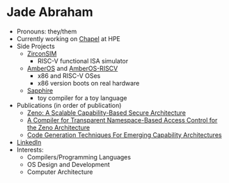 # Jade Abraham 

- Pronouns: they/them
- Currently working on [Chapel](https://chapel-lang.org) at HPE
- Side Projects
  - [ZirconSIM](https://github.com/jabraham17/ZirconSIM)
    - RISC-V functional ISA simulator
  - [AmberOS](https://github.com/jabraham17/AmberOS) and [AmberOS-RISCV](https://github.com/jabraham17/AmberOS-RISCV)
    - x86 and RISC-V OSes
    - x86 version boots on real hardware
  - [Sapphire](https://github.com/jabraham17/Sapphire)
    - toy compiler for a toy language
- Publications (in order of publication)
  - [Zeno: A Scalable Capability-Based Secure Architecture](https://arxiv.org/pdf/2208.09800.pdf)
  - [A Compiler for Transparent Namespace-Based Access Control for the Zeno Architecture](https://ieeexplore.ieee.org/document/9935056)
  - [Code Generation Techniques For Emerging Capability Architectures](https://keep.lib.asu.edu/items/171410)
- [LinkedIn](https://www.linkedin.com/in/jabraham17/)
- Interests:
  - Compilers/Programming Languages
  - OS Design and Development 
  - Computer Architecture
